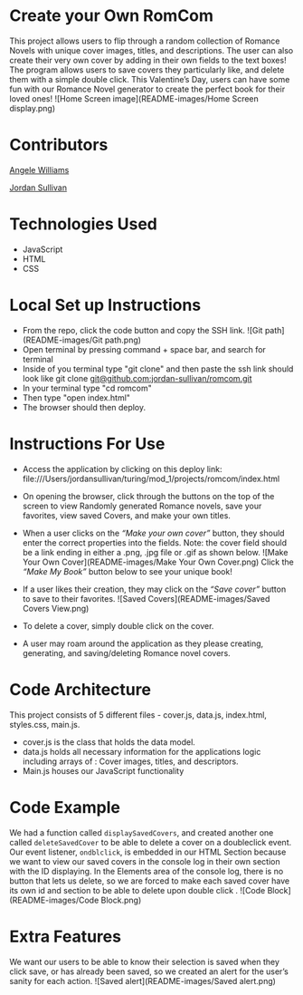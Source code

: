 # **Create your Own RomCom**

This project allows users to flip through a random collection of Romance Novels with unique cover images, titles, and descriptions. The user can also create their very own cover by adding in their own fields to the text boxes! The program allows users to save covers they particularly like, and delete them with a simple double click.
This Valentine’s Day, users can have some fun with our Romance Novel generator to create the perfect book for their loved ones!
![Home Screen image](README-images/Home Screen display.png)

# **Contributors**

[Angele Williams](https://github.com/angelewilliams)

[Jordan Sullivan](https://github.com/jordan-sullivan)

# **Technologies Used**

- JavaScript
- HTML
- CSS

# **Local Set up Instructions**

- From the repo, click the code button and copy the SSH link.
  ![Git path](README-images/Git path.png)
- Open terminal by pressing command + space bar, and search for terminal
- Inside of you terminal type "git clone" and then paste the ssh link should look like git clone [git@github.com:jordan-sullivan/romcom.git](https://git@github.com:jordan-sullivan/romcom.git)
- In your terminal type "cd romcom"
- Then type "open index.html"
- The browser should then deploy.

# **Instructions For Use**

- Access the application by clicking on this deploy link: file:///Users/jordansullivan/turing/mod_1/projects/romcom/index.html
- On opening the browser, click through the buttons on the top of the screen to view Randomly generated Romance novels, save your favorites, view saved Covers, and make your own titles.
- When a user clicks on the _“Make your own cover”_ button, they should enter the correct properties into the fields. Note: the cover field should be a link ending in either a .png, .jpg file or .gif as shown below.
  ![Make Your Own Cover](README-images/Make Your Own Cover.png)
  Click the _“Make My Book”_ button below to see your unique book!

- If a user likes their creation, they may click on the _“Save cover”_ button to save to their favorites.
  ![Saved Covers](README-images/Saved Covers View.png)
- To delete a cover, simply double click on the cover.
- A user may roam around the application as they please creating, generating, and saving/deleting Romance novel covers.

# **Code Architecture**

This project consists of 5 different files - cover.js, data.js, index.html, styles.css, main.js.

- cover.js is the class that holds the data model.
- data.js holds all necessary information for the applications logic including arrays of : Cover images, titles, and descriptors.
- Main.js houses our JavaScript functionality

# **Code Example**

We had a function called `displaySavedCovers`, and created another one called `deleteSavedCover` to be able to delete a cover on a doubleclick event. Our event listener, `ondblclick`, is embedded in our HTML Section because we want to view our saved covers in the console log in their own section with the ID displaying. In the Elements area of the console log, there is no button that lets us delete, so we are forced to make each saved cover have its own id and section to be able to delete upon double click .
![Code Block](README-images/Code Block.png)

# **Extra Features**

We want our users to be able to know their selection is saved when they click save, or has already been saved, so we created an alert for the user’s sanity for each action.
![Saved alert](README-images/Saved alert.png)

